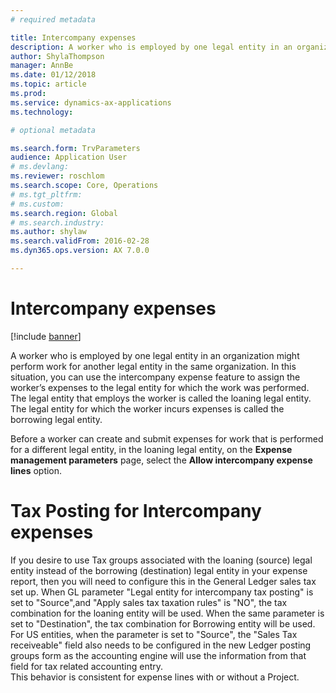 ```yaml
---
# required metadata

title: Intercompany expenses
description: A worker who is employed by one legal entity in an organization might perform work for another legal entity in the same organization. In this situation, you can use the intercompany expense feature to assign the worker’s expenses to the legal entity for which the work was performed.
author: ShylaThompson
manager: AnnBe
ms.date: 01/12/2018
ms.topic: article
ms.prod: 
ms.service: dynamics-ax-applications
ms.technology: 

# optional metadata

ms.search.form: TrvParameters
audience: Application User
# ms.devlang: 
ms.reviewer: roschlom
ms.search.scope: Core, Operations
# ms.tgt_pltfrm: 
# ms.custom: 
ms.search.region: Global
# ms.search.industry: 
ms.author: shylaw
ms.search.validFrom: 2016-02-28
ms.dyn365.ops.version: AX 7.0.0

---
```


# Intercompany expenses

[!include [banner](../includes/banner.md)]

A worker who is employed by one legal entity in an organization might perform work for another legal entity in the same organization. 
In this situation, you can use the intercompany expense feature to assign the worker’s expenses to the legal entity for which the 
work was performed. The legal entity that employs the worker is called the loaning legal entity. The legal entity for which the worker 
incurs expenses is called the borrowing legal entity. 

Before a worker can create and submit expenses for work that is performed for a different legal entity, in the loaning legal entity, 
on the **Expense management parameters** page, select the **Allow intercompany expense lines** option. 

# Tax Posting for Intercompany expenses

If you desire to use Tax groups associated with the loaning (source) legal entity instead of the borrowing (destination) legal entity in your expense report, then you will need to configure this in the General Ledger sales tax set up. When GL parameter "Legal entity for intercompany tax posting" is set to "Source",and "Apply sales tax taxation rules" is "NO", the tax combination for the loaning entity will be used. When the same parameter is set to "Destination", the tax combination for Borrowing entity will be used. 
For US entities, when the parameter is set to "Source", the "Sales Tax receiveable" field also needs to be configured in the new Ledger posting groups form as the accounting engine will use the information from that field for tax related accounting entry.   
This behavior is consistent for expense lines with or without a Project.  
